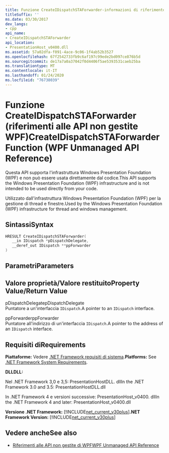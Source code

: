 ```yaml
---
title: Funzione CreateIDispatchSTAForwarder-informazioni di riferimento sulle API WPF non gestite
titleSuffix: ''
ms.date: 03/30/2017
dev_langs:
- cpp
api_name:
- CreateIDispatchSTAForwarder
api_location:
- PresentationHost_v0400.dll
ms.assetid: 57a02dfa-f091-4ace-9c06-1f4ab52b3527
ms.openlocfilehash: 67f2542733fb9c6af197c99ede2bd097ce876b5d
ms.sourcegitcommit: de17a7a0a37042f0d4406f5ae5393531caeb25ba
ms.translationtype: MT
ms.contentlocale: it-IT
ms.lasthandoff: 01/24/2020
ms.locfileid: "76738039"
---
```

# <a name="createidispatchstaforwarder-function-wpf-unmanaged-api-reference"></a><span data-ttu-id="63fe3-102">Funzione CreateIDispatchSTAForwarder (riferimenti alle API non gestite WPF)</span><span class="sxs-lookup"><span data-stu-id="63fe3-102">CreateIDispatchSTAForwarder Function (WPF Unmanaged API Reference)</span></span>
<span data-ttu-id="63fe3-103">Questa API supporta l'infrastruttura Windows Presentation Foundation (WPF) e non può essere usata direttamente dal codice.</span><span class="sxs-lookup"><span data-stu-id="63fe3-103">This API supports the Windows Presentation Foundation (WPF) infrastructure and is not intended to be used directly from your code.</span></span>  
  
 <span data-ttu-id="63fe3-104">Utilizzato dall'infrastruttura Windows Presentation Foundation (WPF) per la gestione di thread e finestre.</span><span class="sxs-lookup"><span data-stu-id="63fe3-104">Used by the Windows Presentation Foundation (WPF) infrastructure for thread and windows management.</span></span>  
  
## <a name="syntax"></a><span data-ttu-id="63fe3-105">Sintassi</span><span class="sxs-lookup"><span data-stu-id="63fe3-105">Syntax</span></span>  
  
```cpp  
HRESULT CreateIDispatchSTAForwarder(  
   __in IDispatch *pDispatchDelegate,   
   __deref_out IDispatch **ppForwarder  
)  
```  
  
## <a name="parameters"></a><span data-ttu-id="63fe3-106">Parametri</span><span class="sxs-lookup"><span data-stu-id="63fe3-106">Parameters</span></span>  
  
## <a name="property-valuereturn-value"></a><span data-ttu-id="63fe3-107">Valore proprietà/Valore restituito</span><span class="sxs-lookup"><span data-stu-id="63fe3-107">Property Value/Return Value</span></span>  
 <span data-ttu-id="63fe3-108">pDispatchDelegate</span><span class="sxs-lookup"><span data-stu-id="63fe3-108">pDispatchDelegate</span></span>  
 <span data-ttu-id="63fe3-109">Puntatore a un'interfaccia `IDispatch`.</span><span class="sxs-lookup"><span data-stu-id="63fe3-109">A pointer to an `IDispatch` interface.</span></span>  
  
 <span data-ttu-id="63fe3-110">ppForwarder</span><span class="sxs-lookup"><span data-stu-id="63fe3-110">ppForwarder</span></span>  
 <span data-ttu-id="63fe3-111">Puntatore all'indirizzo di un'interfaccia `IDispatch`.</span><span class="sxs-lookup"><span data-stu-id="63fe3-111">A pointer to the address of an `IDispatch` interface.</span></span>  
  
## <a name="requirements"></a><span data-ttu-id="63fe3-112">Requisiti di</span><span class="sxs-lookup"><span data-stu-id="63fe3-112">Requirements</span></span>  
 <span data-ttu-id="63fe3-113">**Piattaforme:** Vedere [.NET Framework requisiti di sistema](../../get-started/system-requirements.md).</span><span class="sxs-lookup"><span data-stu-id="63fe3-113">**Platforms:** See [.NET Framework System Requirements](../../get-started/system-requirements.md).</span></span>  
  
 <span data-ttu-id="63fe3-114">**DLL**</span><span class="sxs-lookup"><span data-stu-id="63fe3-114">**DLL:**</span></span>  
  
 <span data-ttu-id="63fe3-115">Nel .NET Framework 3,0 e 3,5: PresentationHostDLL. dll</span><span class="sxs-lookup"><span data-stu-id="63fe3-115">In the .NET Framework 3.0 and 3.5: PresentationHostDLL.dll</span></span>  
  
 <span data-ttu-id="63fe3-116">In .NET Framework 4 e versioni successive: PresentationHost_v0400. dll</span><span class="sxs-lookup"><span data-stu-id="63fe3-116">In the .NET Framework 4 and later: PresentationHost_v0400.dll</span></span>  
  
 <span data-ttu-id="63fe3-117">**Versione .NET Framework:** [!INCLUDE[net_current_v30plus](../../../../includes/net-current-v30plus-md.md)]</span><span class="sxs-lookup"><span data-stu-id="63fe3-117">**.NET Framework Version:** [!INCLUDE[net_current_v30plus](../../../../includes/net-current-v30plus-md.md)]</span></span>  
  
## <a name="see-also"></a><span data-ttu-id="63fe3-118">Vedere anche</span><span class="sxs-lookup"><span data-stu-id="63fe3-118">See also</span></span>

- [<span data-ttu-id="63fe3-119">Riferimenti alle API non gestite di WPF</span><span class="sxs-lookup"><span data-stu-id="63fe3-119">WPF Unmanaged API Reference</span></span>](wpf-unmanaged-api-reference.md)
